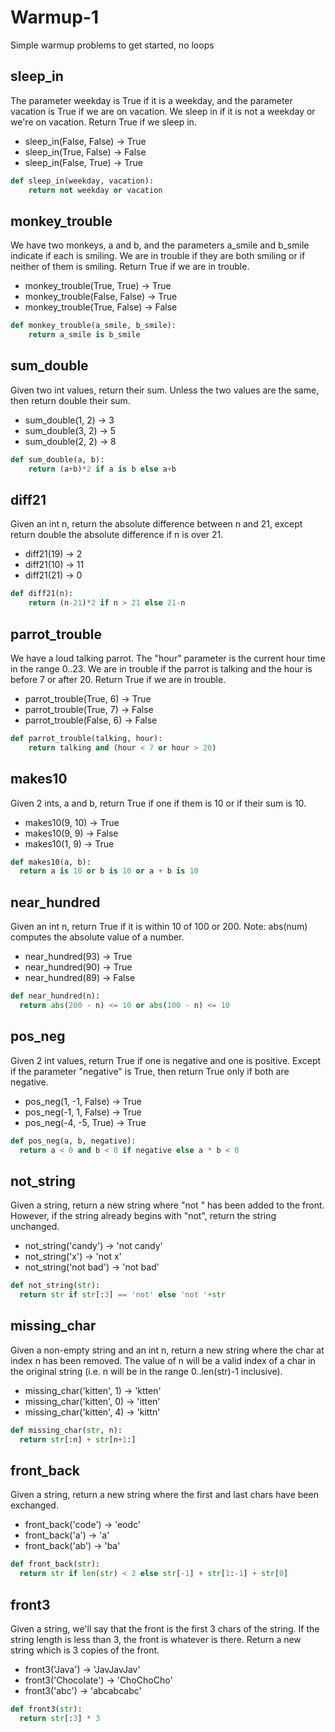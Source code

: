 # Warmup-1

Simple warmup problems to get started, no loops

## sleep_in

The parameter weekday is True if it is a weekday, and the parameter vacation is True if we are on vacation. We sleep in if it is not a weekday or we're on vacation. Return True if we sleep in.

* sleep_in(False, False) → True
* sleep_in(True, False) → False
* sleep_in(False, True) → True

```python
def sleep_in(weekday, vacation):
    return not weekday or vacation
```

## monkey_trouble

We have two monkeys, a and b, and the parameters a_smile and b_smile indicate if each is smiling. We are in trouble if they are both smiling or if neither of them is smiling. Return True if we are in trouble.

* monkey_trouble(True, True) → True
* monkey_trouble(False, False) → True
* monkey_trouble(True, False) → False

```python
def monkey_trouble(a_smile, b_smile):
    return a_smile is b_smile
```

## sum_double

Given two int values, return their sum. Unless the two values are the same, then return double their sum.

* sum_double(1, 2) → 3
* sum_double(3, 2) → 5
* sum_double(2, 2) → 8

```python
def sum_double(a, b):
    return (a+b)*2 if a is b else a+b
```

## diff21

Given an int n, return the absolute difference between n and 21, except return double the absolute difference if n is over 21.

* diff21(19) → 2
* diff21(10) → 11
* diff21(21) → 0

```python
def diff21(n):
    return (n-21)*2 if n > 21 else 21-n
```

## parrot_trouble

We have a loud talking parrot. The "hour" parameter is the current hour time in the range 0..23. We are in trouble if the parrot is talking and the hour is before 7 or after 20. Return True if we are in trouble.

* parrot_trouble(True, 6) → True
* parrot_trouble(True, 7) → False
* parrot_trouble(False, 6) → False

```python
def parrot_trouble(talking, hour):
    return talking and (hour < 7 or hour > 20)
```

## makes10

Given 2 ints, a and b, return True if one if them is 10 or if their sum is 10.

* makes10(9, 10) → True
* makes10(9, 9) → False
* makes10(1, 9) → True

```python
def makes10(a, b):
  return a is 10 or b is 10 or a + b is 10
```

## near_hundred

Given an int n, return True if it is within 10 of 100 or 200. Note: abs(num) computes the absolute value of a number.

* near_hundred(93) → True
* near_hundred(90) → True
* near_hundred(89) → False

```python
def near_hundred(n):
  return abs(200 - n) <= 10 or abs(100 - n) <= 10
```

## pos_neg

Given 2 int values, return True if one is negative and one is positive. Except if the parameter "negative" is True, then return True only if both are negative.

* pos_neg(1, -1, False) → True
* pos_neg(-1, 1, False) → True
* pos_neg(-4, -5, True) → True

```python
def pos_neg(a, b, negative):
  return a < 0 and b < 0 if negative else a * b < 0
```

## not_string

Given a string, return a new string where "not " has been added to the front. However, if the string already begins with "not", return the string unchanged.

* not_string('candy') → 'not candy'
* not_string('x') → 'not x'
* not_string('not bad') → 'not bad'

```python
def not_string(str):
  return str if str[:3] == 'not' else 'not '+str
```

## missing_char

Given a non-empty string and an int n, return a new string where the char at index n has been removed. The value of n will be a valid index of a char in the original string (i.e. n will be in the range 0..len(str)-1 inclusive).

* missing_char('kitten', 1) → 'ktten'
* missing_char('kitten', 0) → 'itten'
* missing_char('kitten', 4) → 'kittn'

```python
def missing_char(str, n):
  return str[:n] + str[n+1:]
```

## front_back

Given a string, return a new string where the first and last chars have been exchanged.

* front_back('code') → 'eodc'
* front_back('a') → 'a'
* front_back('ab') → 'ba'

```python
def front_back(str):
  return str if len(str) < 2 else str[-1] + str[1:-1] + str[0]
```

## front3

Given a string, we'll say that the front is the first 3 chars of the string. If the string length is less than 3, the front is whatever is there. Return a new string which is 3 copies of the front.

* front3('Java') → 'JavJavJav'
* front3('Chocolate') → 'ChoChoCho'
* front3('abc') → 'abcabcabc'

```python
def front3(str):
  return str[:3] * 3
```